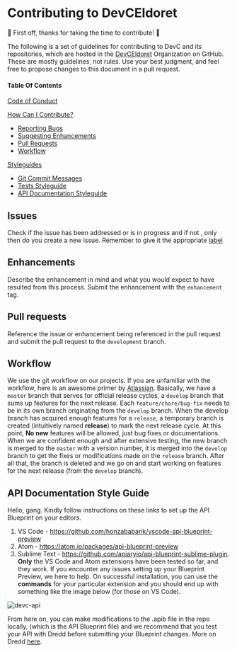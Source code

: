 # Contributing to DevCEldoret

🎉 First off, thanks for taking the time to contribute! 🎉

The following is a set of guidelines for contributing to DevC and its repositories, which are hosted in the [DevCEldoret](https://github.com/DevCEldoret) Organization on GitHub. These are mostly guidelines, not rules. Use your best judgment, and feel free to propose changes to this document in a pull request.

#### Table Of Contents

[Code of Conduct](#code-of-conduct)

[How Can I Contribute?](#how-can-i-contribute)
* [Reporting Bugs](#Issues)
* [Suggesting Enhancements](#Enhancements)
* [Pull Requests](#pull-requests)
* [Workflow](#workflow)

[Styleguides](#styleguides)
  * [Git Commit Messages](#git-commit-messages)
  * [Tests Styleguide](#tests-styleguide)
  * [API Documentation Styleguide](#api-documentation-style-guide)


## Issues

Check if the issue has been addressed or is in progress and if not , only then do you create a new issue. Remember to give it the appropriate [label](https://github.com/DevCEldoret/devceldoret-backend/labels)

## Enhancements
Describe the enhancement in mind and what you would expect to have resulted from this process. Submit the enhancement with the `enhancement` tag.

## Pull requests
Reference the issue or enhancement being referenced in the pull request and submit the pull request to the `development` branch.

## Workflow
We use the git workflow on our projects. If you are unfamiliar with the workflow, here is an awesome primer by [Atlassian](https://www.atlassian.com/git/tutorials/comparing-workflows/gitflow-workflow). Basically, we have a `master` branch that serves for official release cycles, a `develop` branch that sums up features for the next release. Each `feature/chore/bug-fix` needs to be in its own branch originating from the  `develop` branch. When the develop branch has acquired enough features for a `release`, a temporary branch is created (intuitively named **release**) to mark the next release cycle. At this point, **No new** features will be allowed, just bug fixes or documentations. When we are confident enough and after extensive testing, the new branch is merged to the `master` with a version number, it is merged into the `develop` branch to get the fixes or modifications made on the `release` branch. After all that, the branch is deleted and we go on and start working on features for the next release (from the `develop` branch).

## API Documentation Style Guide
Hello, gang.
Kindly follow instructions on these links to set up the API Blueprint on your editors.
1. VS Code - https://github.com/honzababarik/vscode-api-blueprint-preview
2. Atom - https://atom.io/packages/api-blueprint-preview
3. Sublime Text - https://github.com/apiaryio/api-blueprint-sublime-plugin.
**Only** the VS Code and Atom extensions have been tested so far, and they work. If you encounter any issues setting up your Blueprint Preview, we here to help. On successful installation, you can use the **commands** for your particular extension and you should end up with something like the image below (for those on VS Code).

![devc-api](https://user-images.githubusercontent.com/33445976/70603307-4b2fe400-1c07-11ea-98de-7cc0af9346bb.png)

From here on, you can make modifications to the .apib file in the repo locally, (which is the API Blueprint file) and we recommend that you test your API with Dredd before submitting your Blueprint changes. More on Dredd [here](https://dredd.org/en/latest/).